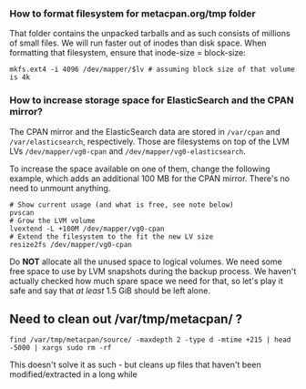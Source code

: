 
### How to format filesystem for metacpan.org/tmp folder

That folder contains the unpacked tarballs and as such consists of millions of small files. We will run faster out of inodes than disk space. When formatting that filesystem, ensure that inode-size = block-size:

    mkfs.ext4 -i 4096 /dev/mapper/$lv # assuming block size of that volume is 4k

### How to increase storage space for ElasticSearch and the CPAN mirror?

The CPAN mirror and the ElasticSearch data are stored in `/var/cpan` and `/var/elasticsearch`, respectively. Those are filesystems on top of the LVM LVs `/dev/mapper/vg0-cpan` and `/dev/mapper/vg0-elasticsearch`.

To increase the space available on one of them, change the following example, which adds an additional 100 MB for the CPAN mirror. There's no need to unmount anything.

````
# Show current usage (and what is free, see note below)
pvscan
# Grow the LVM volume
lvextend -L +100M /dev/mapper/vg0-cpan
# Extend the filesystem to the fit the new LV size
resize2fs /dev/mapper/vg0-cpan
````

Do **NOT** allocate all the unused space to logical volumes. We need some free space to use by LVM snapshots during the backup process. We haven't actually checked how much spare space we need for that, so let's play it safe and say that *at least* 1.5 GiB should be left alone.

## Need to clean out /var/tmp/metacpan/ ?

`````
find /var/tmp/metacpan/source/ -maxdepth 2 -type d -mtime +215 | head -5000 | xargs sudo rm -rf
`````
This doesn't solve it as such - but cleans up files that haven't been modified/extracted in a long while
